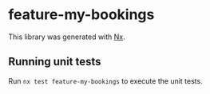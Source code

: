 # feature-my-bookings

This library was generated with [Nx](https://nx.dev).

## Running unit tests

Run `nx test feature-my-bookings` to execute the unit tests.

